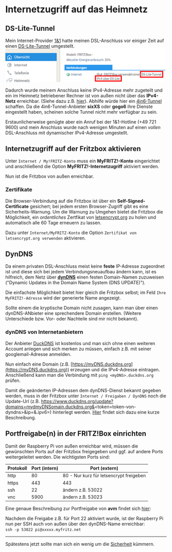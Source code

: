 # Internetzugriff auf das Heimnetz
## DS-Lite-Tunnel
Mein Internet-Provider [1&amp;1](http://www.1und1.de/) hatte meinen DSL-Anschluss vor einiger Zeit auf einen  [DS-Lite-Tunnel](https://de.wikipedia.org/wiki/IPv6#Dual-Stack_Lite_(DS-Lite)) umgestellt.  
<img src="images/fritzbox_ds-lite.jpg" width="500">

Dadurch wurde meinem Anschluss keine IPv4-Adresse mehr zugeteilt und ein im Heimnetz betriebener Rechner ist von außen nicht über das **IPv4-Netz** erreichbar. (Siehe dazu z.B. [hier](https://avm.de/service/fritzbox/fritzbox-7490/wissensdatenbank/publication/show/1611_Was-ist-DS-Lite-und-wie-funktioniert-es/)). Abhilfe würde hier ein [4in6-Tunnel](https://de.wikipedia.org/wiki/4in6) schaffen. Da die 4in6-Tunnel-Anbieter **sixXS** oder **gogo6** ihre Dienste eingestellt haben, scheinen solche Tunnel nicht mehr verfügbar zu sein.  

Erstaunlicherweise genügte aber ein Anruf bei der 1&1-Hotline (+49 721 9600) und mein Anschluss wurde nach wenigen Minuten auf einen *vollen* DSL-Anschluss mit dynamischer IPv4-Adresse umgestellt.  

## Internetzugriff auf der Fritzbox aktivieren
Unter `Internet / My!FRITZ-Konto` muss ein **MyFRITZ!-Konto** eingerichtet und anschließend die Option **MyFRITZ!-Internetzugriff** aktiviert werden.

Nun ist die Fritzbox von außen erreichbar.

###	Zertifikate
Die Browser-Verbindung auf die Fritzbox ist über ein **Self-Signed-Certificate** gesichert; bei jedem ersten Browser-Zugriff gibt es eine Sicherheits-Warnung. Um die Warnung zu Umgehen bietet die Fritzbox die Möglichkeit, ein _ordentliches_ Zertfikat von [letsencrypt.org](https://letsencrypt.org) zu holen und automatisch alle 60 Tage erneuern zu lassen.  

Dazu unter `Internet/MyFRITZ-Konto` die Option `Zertifikat von letsencrypt.org verwenden` aktivieren.  

## DynDNS
Da einem privaten DSL-Anschluss meist keine **feste** IP-Adresse zugeordnet ist und diese sich bei jedem Verbindungsneuaufbau ändern kann, ist es hilfreich, dem Netz über [**dynDNS**](https://de.wikipedia.org/wiki/Dynamisches_DNS) einen festen Domain-Namen zuzuweisen (&quot;Dynamic Updates in the Domain Name System (DNS UPDATE)&quot;).  

Die einfachste Möglichkeit bietet hier gleich die Fritzbox selbst; im Feld `Ihre MyFRITZ!-Adresse` wird der generierte Name angezeigt.  

Sollte einem die kryptische Domain nicht zusagen, kann man über einen dynDNS-ANbieter eine sprechendere Domain erstellen. (Weitere Unterschiede bzw. Vor- oder Nachteile sind mir nicht bekannt).  

### dynDNS von Internetanbietern
Der Anbieter [DuckDNS](http://duckdns.org) ist kostenlos und man sich ohne einen weiteren Account anlegen und sich merken zu müssen, einfach z.B. mit seiner googlemail-Adresse anmelden.  

Nun einfach eine Domain (z.B. [https://myDNS.duckdns.org](https://myDNS.duckdns.org)) erzeugen und die IPv4-Adresse eintragen. Anschließend kann man die Verbindung mit `ping <myDNS>.duckdns.org` prüfen.  

Damit die geänderten IP-Adressen dem dynDNS-Dienst bekannt gegeben werden, muss in der Fritzbox unter `Internet / Freigaben / DynDNS` noch die Update-Url (z.B. https://www.duckdns.org/update?domains=mydmyDNSomain.duckdns.org&<token=token-von-dyndns>&ip=<ipaddr>&.ipv6=<ip6addr>) hinterlegt werden.
[Hier](https://8300111.de/fritzbox-mit-os-6-60-dynamic-dns-mit-duck-dns-einrichten-schnell-und-kostenlos) findet sich dazu eine kurze Beschreibung.  

## Portfreigabe(n) in der FRITZ!Box einrichten
Damit der Raspberry Pi von außen erreichbar wird, müssen die gewünschten Ports auf der Fritzbox freigegeben und ggf. auf andere Ports weitergeleitet werden. Die wichtigsten Ports sind:  

| Protokoll     | Port (intern) | Port (extern) |
| ------------- | ------------- | ------------- |
| http          | 80            | 80 - Nur kurz für letsencrypt freigeben
| https         | 443           | 443
| ssh           | 22            | ändern z.B. 53022
| vnc           | 5900          | ändern z.B. 53023

Eine genaue Beschreibung zur Portfreigabe von **avm** findet sich [hier](https://avm.de/service/fritzbox/fritzbox-7390/wissensdatenbank/publication/show/893_Statische-Portfreigaben-einrichten/):  

Nachdem die Freigabe z.B. für Port 22 aktiviert wurde, ist der Raspberry Pi nun per SSH auch von außen über den dynDNS-Name erreichbar:  
`ssh -p 53022 pi@xxxxx.myfritz.net`

---

Spätestens jetzt sollte man sich ein wenig um die [Sicherheit](security.md) kümmern.  

